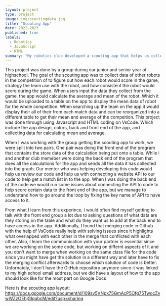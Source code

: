 ```yaml
---
layout: project
type: project
image: img/scoutingdata.jpg
title: "Scouting App"
date: 2022-2023
published: true
labels:
  - Robotics
  - JavaScript
  - HTML
summary: "My robotics club developed a scouting app that helps us collect data on other team's robots through HTML and Javascript."
---
```


This project was done by a group during our junior and senior year of highschool. The goal of the scouting app was to collect data of other robots in the competition of to figure out how each robot would score in the game, strategy the team use with the robot, and how consistent the robot would score during the game. When users input the data they collect from the game, the app would calculate the average and mean of the robot. Which it would be uploaded to a table on the app to display the mean data of robot for the whole competition. When searching up the team on the app it would display their all of their from each match data and can be reorganized into a different table to get their mean and average of the compeition. This project was done through using Javascript and HTML coding on VsCode. Which include the app design, colors, back and front end of the app, and collecting data for calculating mean and average.

When I was working with the group getting the scouting app to work, we were split into two pairs. One pair was doing the front end of the program that contains the store data of the calculation being put onto a table. While I and another club memeber were doing the back end of the program that does all the calculations for the app and sends all the data it has collected into the graph. Our mentor who was helping developing this code would help us review our code and help us with connecting a website API to our code to help get a match list in to the app. When I was doing the back end of the code we would run some issues about connecting the API to code to help score certain data to the front end of the app, but we manage to understand how to go around the loop by fixing the key name of API to have access to it.

From what I learn from this experince, I would often find myself getting to talk with the front end group a lot due to asking questions of what data are they storing on the table and what do they want us to add at the back end to have access in the app. Additionally, I found that merging code in Github with the help of VsCode really help with solving issues since it highlights what overlapped with each other in the merge that conflicted with each other. Also, I learn the communication with your partner is essential since we are working on the some code, but working on differnt aspects of it and you don't want to merge when working on the same class file for the code since you might have get the solution in a different way and later have to fix the merging conflict afterwards to choose which solution of code is better. Unfornately, I don't have the GitHub repository anymore since it was linked to my high school email address, but we did have a layout of how to the app should look like for the most part on Google Docs

Here is the scouting app layout: <https://docs.google.com/document/d/109sv5VNpk75GmAcP5Ofg75TwocZvwWZzOEhjGlqqbcM/edit?usp=sharing>

